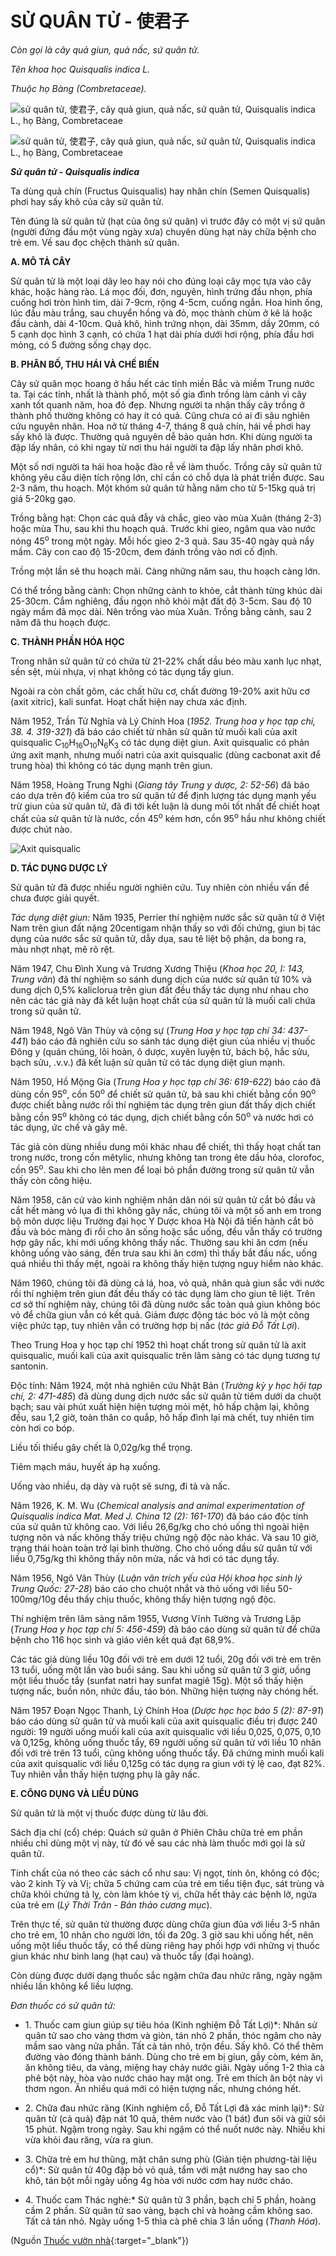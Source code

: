 # SỬ QUÂN TỬ - 使君子

*Còn gọi là cây quả giun, quả nấc, sứ quân tử.*

*Tên khoa học Quisqualis indica L.*

*Thuộc họ Bàng (Combretaceae).*

![sử quân tử, 使君子, cây quả giun, quả nấc, sứ quân tử, Quisqualis indica L., họ Bàng, Combretaceae](/imgs/caythuoc/dtl/su-quan-tu.jpg)

![sử quân tử, 使君子, cây quả giun, quả nấc, sứ quân tử, Quisqualis indica L., họ Bàng, Combretaceae](/imgs/caythuoc/dtl/su-quan-tu-2.jpg)

***Sử quân tử - Quisqualis indica***

Ta dùng quả chín (Fructus Quisqualis) hay nhân chín (Semen Quisqualis) phơi hay sấy khô của cây sử quân tử.

Tên đúng là sử quân tử (hạt của ông sứ quân) vì trước đây có một vị sứ quân (người đứng đầu một vùng ngày xưa) chuyên dùng hạt này chữa bệnh cho trẻ em. Về sau đọc chệch thành sử quân.

**A. MÔ TẢ CÂY**

Sử quân tử là một loại dây leo hay nói cho đúng loại cây mọc tựa vào cây khác, hoặc hàng rào. Lá mọc đối, đơn, nguyên, hình trứng đầu nhọn, phía cuống hơi tròn hình tim, dài 7-9cm, rộng 4-5cm, cuống ngắn. Hoa hình ống, lúc đầu màu trắng, sau chuyển hồng và đỏ, mọc thành chùm ở kẽ lá hoặc đầu cành, dài 4-10cm. Quả khô, hình trứng nhọn, dài 35mm, dầy 20mm, có 5 cạnh dọc hình 3 cạnh, có chứa 1 hạt dài phía dưới hơi rộng, phía đầu hơi mỏng, có 5 đường sống chạy dọc.

**B. PHÂN BỐ, THU HÁI VÀ CHẾ BIẾN**

Cây sử quân mọc hoang ở hầu hết các tỉnh miền Bắc và miềm Trung nước ta. Tại các tỉnh, nhất là thành phố, một số gia đình trồng làm cảnh vì cây xanh tốt quanh năm, hoa đỏ đẹp. Nhưng người ta nhận thấy cây trồng ở thành phố thường không có hay ít có quả. Cũng chưa có ai đi sâu nghiên cứu nguyên nhân. Hoa nở từ tháng 4-7, tháng 8 quả chín, hái về phơi hay sấy khô là được. Thường quả nguyên dễ bảo quản hơn. Khi dùng người ta đập lấy nhân, có khi ngay từ nơi thu hái người ta đập lấy nhân phơi khô.

Một số nơi người ta hái hoa hoặc đào rễ về làm thuốc. Trồng cây sử quân tử không yêu cầu diện tích rộng lớn, chỉ cần có chỗ dựa là phát triển được. Sau 2-3 năm, thu hoạch. Một khóm sử quân tử hằng năm cho từ 5-15kg quả trị giá 5-20kg gạo.

Trồng bằng hạt: Chọn các quả đẫy và chắc, gieo vào mùa Xuân (tháng 2-3) hoặc mùa Thu, sau khi thu hoạch quả. Trước khi gieo, ngâm qua vào nước nóng 45<sup>o</sup> trong một ngày. Mỗi hốc gieo 2-3 quả. Sau 35-40 ngày quả nẩy mầm. Cây con cao độ 15-20cm, đem đánh trồng vào nơi cố định.

Trồng một lần sẽ thu hoạch mãi. Càng những năm sau, thu hoạch càng lớn.

Có thể trồng bằng cành: Chọn những cành to khỏe, cắt thành từng khúc dài 25-30cm. Cắm nghiêng, đầu ngọn nhô khỏi mặt đất độ 3-5cm. Sau độ 10 ngày mầm đã mọc dài. Nên trồng vào mùa Xuân. Trồng bằng cành, sau 2 năm đã thu hoạch được.

**C. THÀNH PHẦN HÓA HỌC**

Trong nhân sử quân tử có chứa từ 21-22% chất dầu béo màu xanh lục nhạt, sền sệt, mùi nhựa, vị nhạt không có tác dụng tẩy giun.

Ngoài ra còn chất gôm, các chất hữu cơ, chất đường 19-20% axit hữu cơ (axit xitric), kali sunfat. Hoạt chất hiện nay chưa xác định.

Năm 1952, Trần Tử Nghĩa và Lý Chính Hoa (*1952\. Trung hoa y học tạp chí, 38. 4. 319-321*) đã báo cáo chiết từ nhân sử quân tử muối kali của axit quisqualic C<sub>10</sub>H<sub>16</sub>O<sub>10</sub>N<sub>6</sub>K<sub>3</sub> có tác dụng diệt giun. Axit quisqualic có phản ứng axit mạnh, nhưng muối natri của axit quisqualic (dùng cacbonat axit để trung hòa) thì không có tác dụng mạnh trên giun.

Năm 1958, Hoàng Trung Nghi (*Giang tây Trung y dược, 2: 52-56*) đã báo cáo dựa trên độ kiềm của tro sử quân tử để định lượng tác dụng mạnh yếu trừ giun của sử quân tử, đã đi tới kết luận là dung môi tốt nhất để chiết hoạt chất của sử quân tử là nước, cồn 45<sup>o</sup> kém hơn, cồn 95<sup>o</sup> hầu như không chiết được chút nào.

![Axit quisqualic](/imgs/caythuoc/dtl/su-quan-tu-3.jpg)

**D. TÁC DỤNG DƯỢC LÝ**

Sử quân tử đã được nhiều người nghiên cứu. Tuy nhiên còn nhiều vấn đề chưa được giải quyết.

*Tác dụng diệt giun:* Năm 1935, Perrier thí nghiệm nước sắc sử quân tử ở Việt Nam trên giun đất nặng 20centigam nhận thấy so với đối chứng, giun bị tác dụng của nước sắc sử quân tử, dẫy dụa, sau tê liệt bộ phận, da bong ra, màu nhợt nhạt, mê rõ rệt.

Năm 1947, Chu Đình Xung và Trương Xương Thiệu (*Khoa học 20, I: 143, Trung văn*) đã thí nghiệm so sánh dung dịch của nước sử quân tử 10% và dung dịch 0,5% kaliclorua trên giun đất đều thấy tác dụng như nhau cho nên các tác giả này đã kết luận hoạt chất của sử quân tử là muối cali chứa trong sử quân tử.

Năm 1948, Ngô Vân Thùy và cộng sự (*Trung Hoa y học tạp chí 34: 437-441*) báo cáo đã nghiên cứu so sánh tác dụng diệt giun của nhiều vị thuốc Đông y (quán chúng, lôi hoàn, ô dược, xuyên luyện tử, bách bộ, hắc sửu, bạch sửu, .v.v.) đã kết luận sử quân tử có tác dụng diệt giun mạnh.

Năm 1950, Hồ Mộng Gia (*Trung Hoa y học tạp chí 36: 619-622*) báo cáo đã dùng cồn 95<sup>o</sup>, cồn 50<sup>o</sup> để chiết sử quân tử, bã sau khi chiết bằng cồn 90<sup>o</sup> được chiết bằng nước rồi thí nghiệm tác dụng trên giun đất thấy dịch chiết bằng cồn 95<sup>o</sup> không có tác dụng, dịch chiết bằng cồn 50<sup>o</sup> và nước hơi có tác dụng, ức chế và gây mê.

Tác giả còn dùng nhiều dung môi khác nhau để chiết, thì thấy hoạt chất tan trong nước, trong cồn mêtylic, nhưng không tan trong ête dầu hỏa, clorofoc, cồn 95<sup>o</sup>. Sau khi cho lên men để loại bỏ phần đường trong sử quân tử vẫn thấy còn công hiệu.

Năm 1958, căn cứ vào kinh nghiệm nhân dân nói sử quân tử cắt bỏ đầu và cắt hết màng vỏ lụa đi thì không gây nấc, chúng tôi và một số anh em trong bộ môn dược liệu Trường đại học Y Dược khoa Hà Nội đã tiến hành cắt bỏ đầu và bóc màng đi rồi cho ăn sống hoặc sắc uống, đều vẫn thấy có trường hợp gây nấc, khi mới uống không thấy nấc. Thường sau khi ăn cơm (nếu không uống vào sáng, đến trưa sau khi ăn cơm) thì thấy bắt đầu nấc, uống quá nhiều thì thấy mệt, ngoài ra không thấy hiện tượng nguy hiểm nào khác.

Năm 1960, chúng tôi đã dùng cả lá, hoa, vỏ quả, nhân quả giun sắc với nước rồi thí nghiệm trên giun đất đều thấy có tác dụng làm cho giun tê liệt. Trên cơ sở thí nghiệm này, chúng tôi đã dùng nước sắc toàn quả giun không bóc vỏ để chữa giun vẫn có kết quả. Giảm được động tác bóc vỏ là một công việc phức tạp, tuy nhiên vẫn có trường hợp bị nấc (*tác giả Đỗ Tất Lợi*).

Theo Trung Hoa y học tạp chí 1952 thì hoạt chất trong sử quân tử là axit quisqualic, muối kali của axit quisqualic trên lâm sàng có tác dụng tương tự santonin.

Độc tính: Năm 1924, một nhà nghiên cứu Nhật Bản (*Trường kỳ y học hội tạp chí, 2: 471-485*) đã dùng dung dịch nước sắc sử quân tử tiêm dưới da chuột bạch; sau vài phút xuất hiện hiện tượng mỏi mệt, hô hấp chậm lại, không đều, sau 1,2 giờ, toàn thân co quắp, hô hấp đình lại mà chết, tuy nhiên tim còn hơi co bóp.

Liều tối thiểu gây chết là 0,02g/kg thể trọng.

Tiêm mạch máu, huyết áp hạ xuống.

Uống vào nhiều, dạ dày và ruột sẽ sưng, đi tả và nấc.

Năm 1926, K. M. Wu (*Chemical analysis and animal experimentation of Quisqualis indica Mat. Med J. China 12 (2): 161-170*) đã báo cáo độc tính của sử quân tử không cao. Với liều 26,6g/kg cho chó uống thì ngoài hiện tượng nôn và nấc không thấy triệu chứng ngộ độc nào khác. Và sau 10 giờ, trạng thái hoàn toàn trở lại bình thường. Cho chó uống dầu sử quân tử với liều 0,75g/kg thì không thấy nôn mửa, nấc và hơi có tác dụng tẩy.

Năm 1956, Ngô Vân Thùy (*Luận văn trích yếu của Hội khoa học sinh lý Trung Quốc: 27-28*) báo cáo cho chuột nhắt và thỏ uống với liều 50-100mg/10g đều thấy chịu thuốc, không thấy hiện tượng ngộ độc.

Thí nghiệm trên lâm sàng năm 1955, Vương Vĩnh Tường và Trương Lập (*Trung Hoa y học tạp chí 5: 456-459*) đã báo cáo dùng sử quân tử để chữa bệnh cho 116 học sinh và giáo viên kết quả đạt 68,9%.

Các tác giả dùng liều 10g đối với trẻ em dưới 12 tuổi, 20g đối với trẻ em trên 13 tuổi, uống một lần vào buổi sáng. Sau khi uống sử quân tử 3 giờ, uống một liều thuốc tẩy (sunfat natri hay sunfat magiê 15g). Một số thấy hiện tượng nấc, buồn nôn, nhức đầu, táo bón. Những hiện tượng này chóng hết.

Năm 1957 Đoạn Ngọc Thanh, Lý Chính Hoa (*Dược học học báo 5 (2): 87-91*) báo cáo dùng sử quân tử và muối kali của axit quisqualic điều trị được 240 người: 19 người uống muối kali của axit quisqualic với liều 0,025, 0,075, 0,10 và 0,125g, không uống thuốc tẩy, 69 người uống sử quân tử với liều 10 nhân đối với trẻ trên 13 tuổi, cũng không uống thuốc tẩy. Đã chứng minh muối kali của axit quisqualic với liều 0,125g có tác dụng ra giun với tỷ lệ cao, đạt 82%. Tuy nhiên vẫn thấy hiện tượng phụ là gây nấc.

**E. CÔNG DỤNG VÀ LIỀU DÙNG**

Sử quân tử là một vị thuốc được dùng từ lâu đời.

Sách địa chí (cổ) chép: Quách sứ quân ở Phiên Châu chữa trẻ em phần nhiều chỉ dùng một vị này, từ đó về sau các nhà làm thuốc mới gọi là sử quân tử.

Tính chất của nó theo các sách cổ như sau: Vị ngọt, tính ôn, không có độc; vào 2 kinh Tỳ và Vị; chữa 5 chứng cam của trẻ em tiểu tiện đục, sát trùng và chữa khỏi chứng tả lỵ, còn làm khỏe tỳ vị, chữa hết thảy các bệnh lở, ngứa của trẻ em (*Lý Thời Trân - Bản thảo cương mục*).

Trên thực tế, sử quân tử thường được dùng chữa giun đũa với liều 3-5 nhân cho trẻ em, 10 nhân cho người lớn, tối đa 20g. 3 giờ sau khi uống hết, nên uống một liều thuốc tẩy, có thể dùng riêng hay phối hợp với những vị thuốc giun khác như binh lang (hạt cau) và thuốc tẩy (đại hoàng).

Còn dùng được dưới dạng thuốc sắc ngậm chữa đau nhức răng, ngày ngậm nhiều lần không kể liều lượng.

*Đơn thuốc có sử quân tử:*

* 1\. Thuốc cam giun giúp sự tiêu hóa (Kinh nghiệm Đỗ Tất Lợi)*: Nhân sử quân tử sao cho vàng thơm và giòn, tán nhỏ 2 phần, thóc ngâm cho nảy mầm sao vàng nửa phần. Tất cả tán nhỏ, trộn đều. Sấy khô. Có thể thêm đường vào đóng thành bánh. Dùng cho trẻ em bị giun, gầy còm, kém ăn, ăn không tiêu, da vàng, miệng hay chảy nước giãi. Ngày uống 1-2 thìa cà phê bột này, hòa vào nước cháo hay mật ong. Trẻ em thích ăn bột này vì thơm ngon. Ăn nhiều quá mới có hiện tượng nấc, nhưng chóng hết.

* 2\. Chữa đau nhức răng (Kinh nghiệm cổ, Đỗ Tất Lợi đã xác minh lại)*: Sử quân tử (cả quả) đập nát 10 quả, thêm nước vào (1 bát) đun sôi và giữ sôi 15 phút. Ngậm trong ngày. Sau khi ngậm có thể nuốt nước này. Nhiều khi vừa khỏi đau răng, vừa ra giun.

* 3\. Chữa trẻ em hư thũng, mặt chân sưng phù (Giản tiện phương-tài liệu cổ)*: Sử quân tử 40g đập bỏ vỏ quả, tẩm với mật nướng hay sao cho khô, tán bột mỗi ngày uống 4g hòa với nước cơm hay nước cháo.

* 4\. Thuốc cam Thác nghè:* Sử quân tử 3 phần, bạch chỉ 5 phần, hoàng cầm 2 phần. Sử quân tử sao vàng, bạch chỉ và hoàng cầm không sao. Tất cả tán nhỏ. Ngày uống 1-5 thìa cà phê chia 3 lần uống (*Thanh Hóa*).


(Nguồn [Thuốc vườn nhà](http://thuocvuonnha.com){:target="_blank"})